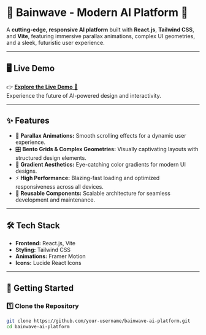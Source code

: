 # 🌌 Bainwave - Modern AI Platform 🚀  

A **cutting-edge, responsive AI platform** built with **React.js**, **Tailwind CSS**, and **Vite**, featuring immersive parallax animations, complex UI geometries, and a sleek, futuristic user experience.

---

## 🖥️ Live Demo  
👉 [**Explore the Live Demo** 🚀](https://bainwave-ai.netlify.app/)  
Experience the future of AI-powered design and interactivity.

---

## ✨ Features  
- 🌠 **Parallax Animations:** Smooth scrolling effects for a dynamic user experience.  
- 🎛️ **Bento Grids & Complex Geometries:** Visually captivating layouts with structured design elements.  
- 🎨 **Gradient Aesthetics:** Eye-catching color gradients for modern UI designs.  
- ⚡ **High Performance:** Blazing-fast loading and optimized responsiveness across all devices.  
- 🔄 **Reusable Components:** Scalable architecture for seamless development and maintenance.  

---

## 🛠️ Tech Stack  
- **Frontend:** React.js, Vite  
- **Styling:** Tailwind CSS  
- **Animations:** Framer Motion  
- **Icons:** Lucide React Icons  

---

## 🚀 Getting Started  

### 1️⃣ Clone the Repository  
```bash
git clone https://github.com/your-username/bainwave-ai-platform.git
cd bainwave-ai-platform

